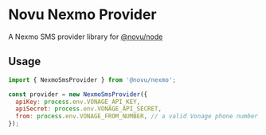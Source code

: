 # Novu Nexmo Provider

A Nexmo SMS provider library for [@novu/node](https://github.com/novu-co/novu)

## Usage

```javascript
import { NexmoSmsProvider } from '@novu/nexmo';

const provider = new NexmoSmsProvider({
  apiKey: process.env.VONAGE_API_KEY,
  apiSecret: process.env.VONAGE_API_SECRET,
  from: process.env.VONAGE_FROM_NUMBER, // a valid Vonage phone number
});
```
